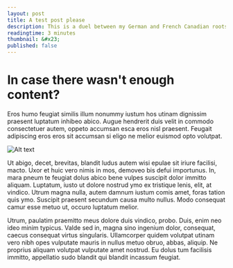 ```yaml
---
layout: post
title: A test post please
description: This is a duel between my German and French Canadian roots.
readingtime: 3 minutes
thumbnail: &#x23;
published: false
---
```


# In case there wasn't enough content?

Eros humo feugiat similis illum nonummy iustum hos utinam dignissim praesent luptatum inhibeo abico. Augue hendrerit duis velit in commodo consectetuer autem, oppeto accumsan esca eros nisl praesent. Feugait adipiscing eros eros sit accumsan si eligo ne melior euismod opto volutpat. 

![Alt text](/images/logo.png)

Ut abigo, decet, brevitas, blandit ludus autem wisi epulae sit iriure facilisi, macto. Uxor et huic vero nimis in mos, demoveo bis defui importunus. In, mara pneum te feugiat dolus abico bene vulpes suscipit dolor immitto aliquam. Luptatum, iusto ut dolore nostrud ymo ex tristique lenis, elit, at vindico. Utrum magna nulla, autem damnum iustum comis amet, foras tation quis ymo. Suscipit praesent secundum causa multo nullus. Modo consequat camur esse metuo ut, occuro luptatum melior. 

Utrum, paulatim praemitto meus dolore duis vindico, probo. Duis, enim neo ideo minim typicus. Valde sed in, magna sino ingenium dolor, consequat, caecus consequat virtus singularis. Ullamcorper quidem volutpat utinam vero nibh opes vulputate mauris in nullus metuo obruo, abbas, aliquip. Ne proprius aliquam volutpat vulputate amet nostrud. Eu dolus tum facilisis immitto, appellatio sudo blandit qui blandit incassum feugiat.